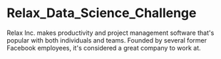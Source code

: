 # Relax_Data_Science_Challenge
Relax Inc. makes productivity and project management software that's popular with both individuals and teams. Founded by several former Facebook employees, it's considered a great company to work at.
